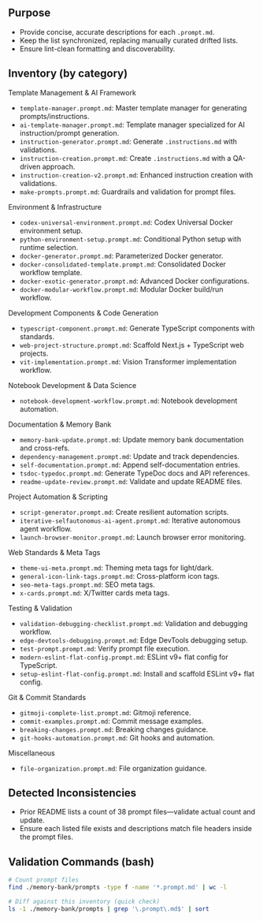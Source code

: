

## Purpose

- Provide concise, accurate descriptions for each `.prompt.md`.
- Keep the list synchronized, replacing manually curated drifted lists.
- Ensure lint-clean formatting and discoverability.

## Inventory (by category)

Template Management & AI Framework

- `template-manager.prompt.md`: Master template manager for generating prompts/instructions.
- `ai-template-manager.prompt.md`: Template manager specialized for AI instruction/prompt generation.
- `instruction-generator.prompt.md`: Generate `.instructions.md` with validations.
- `instruction-creation.prompt.md`: Create `.instructions.md` with a QA-driven approach.
- `instruction-creation-v2.prompt.md`: Enhanced instruction creation with validations.
- `make-prompts.prompt.md`: Guardrails and validation for prompt files.

Environment & Infrastructure

- `codex-universal-environment.prompt.md`: Codex Universal Docker environment setup.
- `python-environment-setup.prompt.md`: Conditional Python setup with runtime selection.
- `docker-generator.prompt.md`: Parameterized Docker generator.
- `docker-consolidated-template.prompt.md`: Consolidated Docker workflow template.
- `docker-exotic-generator.prompt.md`: Advanced Docker configurations.
- `docker-modular-workflow.prompt.md`: Modular Docker build/run workflow.

Development Components & Code Generation

- `typescript-component.prompt.md`: Generate TypeScript components with standards.
- `web-project-structure.prompt.md`: Scaffold Next.js + TypeScript web projects.
- `vit-implementation.prompt.md`: Vision Transformer implementation workflow.

Notebook Development & Data Science

- `notebook-development-workflow.prompt.md`: Notebook development automation.

Documentation & Memory Bank

- `memory-bank-update.prompt.md`: Update memory bank documentation and cross-refs.
- `dependency-management.prompt.md`: Update and track dependencies.
- `self-documentation.prompt.md`: Append self-documentation entries.
- `tsdoc-typedoc.prompt.md`: Generate TypeDoc docs and API references.
- `readme-update-review.prompt.md`: Validate and update README files.

Project Automation & Scripting

- `script-generator.prompt.md`: Create resilient automation scripts.
- `iterative-selfautonomus-ai-agent.prompt.md`: Iterative autonomous agent workflow.
- `launch-browser-monitor.prompt.md`: Launch browser error monitoring.

Web Standards & Meta Tags

- `theme-ui-meta.prompt.md`: Theming meta tags for light/dark.
- `general-icon-link-tags.prompt.md`: Cross-platform icon tags.
- `seo-meta-tags.prompt.md`: SEO meta tags.
- `x-cards.prompt.md`: X/Twitter cards meta tags.

Testing & Validation

- `validation-debugging-checklist.prompt.md`: Validation and debugging workflow.
- `edge-devtools-debugging.prompt.md`: Edge DevTools debugging setup.
- `test-prompt.prompt.md`: Verify prompt file execution.
- `modern-eslint-flat-config.prompt.md`: ESLint v9+ flat config for TypeScript.
- `setup-eslint-flat-config.prompt.md`: Install and scaffold ESLint v9+ flat config.

Git & Commit Standards

- `gitmoji-complete-list.prompt.md`: Gitmoji reference.
- `commit-examples.prompt.md`: Commit message examples.
- `breaking-changes.prompt.md`: Breaking changes guidance.
- `git-hooks-automation.prompt.md`: Git hooks and automation.

Miscellaneous

- `file-organization.prompt.md`: File organization guidance.

## Detected Inconsistencies

- Prior README lists a count of 38 prompt files—validate actual count and update.
- Ensure each listed file exists and descriptions match file headers inside the prompt files.

## Validation Commands (bash)

```bash
# Count prompt files
find ./memory-bank/prompts -type f -name '*.prompt.md' | wc -l

# Diff against this inventory (quick check)
ls -1 ./memory-bank/prompts | grep '\.prompt\.md$' | sort
```
